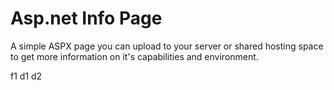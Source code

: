 # Asp.net Info Page #

A simple ASPX page you can upload to your server or shared hosting space to get more information on it's capabilities and environment.

f1
d1
d2